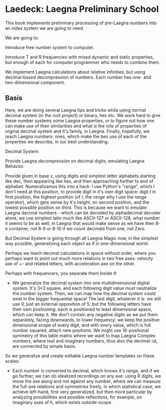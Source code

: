 # Laedeck: Laegna Preliminary School

This book implements preliminary processing of pre-Laegna numbers into an index system we are going to need.

We are going to:

Introduce free number system to computer.

Introduce T and R frequencies with mixed dynamic and static properties, but enough of each for computer programmer who needs to combine them.

We implement Laegna calculations about relative infinities, but using decimal-based decompression of numbers. Each number has one- and two-dimensional component.

## Basis

Here, we are doing several Laegna tips and tricks while using normal decimal system (in the root project) or binary, hex etc. We work hard to give these number systems some Laegna properties, or to figure out how one can make use of their similarities and what is the role of properties of orginal decimal system and it's family, in Laegna. Finally, hopefully, we reach Laegna numbers: ones, which make the bes use of each of the properties we describe, in our best understanding.

Decimal System:

Provide Laegna _decompression_ on decimal digits, emulating Laegna Behavior.

Provide given in base x, using digits and simplest letter alphabets starting like dec, then appearing like hex, and then approaching further to end of alphabet. Numeralizamos this into a hack: I use Python's "range", which I don't need at this position, to provide digit in it's own digit space: digit t in first position, the highest position (of r, the _range_ why I use the _range_ operator), which gets sense by it's height, on second position, and the lowest possible position on third. This is because we want to emulate Laegna decimal numbers - which can be decoded by alphadecimal decoder alone, we use simplest latin much like ASCII-127 or ASCII-128, what number it seems to be as well, in Laegna that would make sense as we have then 8-e container, not 8-9 or 8-10 if we count decimals from one, not Zero.

But Decimal System is going through all Laegna Magic now, in the simplest way possible, generalizing each object as if in one-dimensional world.

Perhaps we teach decimal calculations in space without order, where you perhaps want to point out much more relations in two free axes: velocity axe of +- and related letters, with acceleration axe on the other.

Perhaps with frequencers, you separate them inside if:

- We generalize the decimal system into one multidimensional digital system. It's 3*3 square, and each following digit value must neutralize the number system. Then, we can map how the decimal system could exist in the bigger frequential space! The last digit, whatever it is: we still use 0, just an external opposition of 5; but the following letters have their own positioning: each is positioned to least dimensional space, which can keep it. We don't contain any negative digits as we put them separately, facing downwards, to lower frequency; we keep the positive dimensional scope of every digit, and with every value, which is full number squared, attach new positions. We might use 16-positional symmetry of this table matrix where we want to map Laegna Complex numbers, where real and imaginary numbers, thus also the decimal-`18`, are connected by simple basis.

So we generalize and create editable Laegna number templates on these scales:
* Each number is converted to decimal, which knows it's _range_, and if we go further, we can do idealized recordings on any axe: using R digits, we move the axe along and not against any number, where we can measure the full-axe relations and symmetries freely, in which statistical case, we achieve left-hand, first very generalized, but then more particular by analyzing possibilities and possible reflections, for example, on imaginary axes of h, which exists outside-scope.
